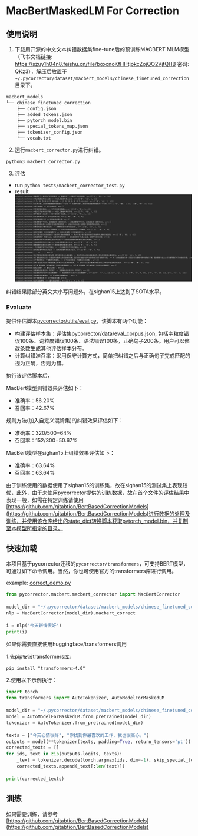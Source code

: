 # MacBertMaskedLM For Correction

## 使用说明

1. 下载用开源的中文文本纠错数据集fine-tune后的预训练MACBERT MLM模型（飞书文档链接: https://szuy1h04n8.feishu.cn/file/boxcnoKfHHtjokcZojQO2VjtQHB
   密码: QKz3），解压后放置于`~/.pycorrector/dataset/macbert_models/chinese_finetuned_correction`目录下。

```
macbert_models
└── chinese_finetuned_correction
    ├── config.json
    ├── added_tokens.json
    ├── pytorch_model.bin
    ├── special_tokens_map.json
    ├── tokenizer_config.json
    └── vocab.txt
```

2. 运行`macbert_corrector.py`进行纠错。

```
python3 macbert_corrector.py
```

3. 评估

- run
  `python tests/macbert_corrector_test.py`
- result
  ![result](../../docs/git_image/macbert_result.jpg)

纠错结果除部分英文大小写问题外，在sighan15上达到了SOTA水平。

### Evaluate

提供评估脚本[pycorrector/utils/eval.py](../utils/eval.py)，该脚本有两个功能：

- 构建评估样本集：评估集[pycorrector/data/eval_corpus.json](../data/eval_corpus.json),
  包括字粒度错误100条、词粒度错误100条、语法错误100条，正确句子200条。用户可以修改条数生成其他评估样本分布。
- 计算纠错准召率：采用保守计算方式，简单把纠错之后与正确句子完成匹配的视为正确，否则为错。

执行该评估脚本后，

MacBert模型纠错效果评估如下：

- 准确率：56.20%
- 召回率：42.67%

规则方法(加入自定义混淆集)的纠错效果评估如下：

- 准确率：320/500=64%
- 召回率：152/300=50.67%

MacBert模型在sighan15上纠错效果评估如下：

- 准确率：63.64%
- 召回率：63.64%

由于训练使用的数据使用了sighan15的训练集，故在sighan15的测试集上表现较优，此外，由于未使用pycorrector提供的训练数据，故在首个文件的评估结果中表现一般，如需在特定训练请使用[https://github.com/gitabtion/BertBasedCorrectionModels](https://github.com/gitabtion/BertBasedCorrectionModels)进行数据的处理及训练，并使用该仓库给出的state_dict转换脚本获取pytorch_model.bin，并复制至本模型所指定的目录。

## 快速加载

本项目基于pycorrector迁移的`pycorrector/transformers`，可支持BERT模型，可通过如下命令调用。当然，你也可使用官方的transformers库进行调用。

example: [correct_demo.py](correct_demo.py)

```python
from pycorrector.macbert.macbert_corrector import MacBertCorrector

model_dir = "~/.pycorrector/dataset/macbert_models/chinese_finetuned_correction"
nlp = MacBertCorrector(model_dir).macbert_correct

i = nlp('今天新情很好')
print(i)

```

如果你需要直接使用huggingface/transformers调用

1.先pip安装transformers库:

```
pip install "transformers>4.0"
```
2.使用以下示例执行：

```python
import torch
from transformers import AutoTokenizer, AutoModelForMaskedLM

model_dir = "~/.pycorrector/dataset/macbert_models/chinese_finetuned_correction"
model = AutoModelForMaskedLM.from_pretrained(model_dir)
tokenizer = AutoTokenizer.from_pretrained(model_dir)

texts = ["今天心情很好", "你找到你最喜欢的工作，我也很高心。"]
outputs = model(**tokenizer(texts, padding=True, return_tensors='pt'))
corrected_texts = []
for ids, text in zip(outputs.logits, texts):
    _text = tokenizer.decode(torch.argmax(ids, dim=-1), skip_special_tokens=True).replace(' ', '')
    corrected_texts.append(_text[:len(text)])

print(corrected_texts)
```

## 训练

如果需要训练，请参考[https://github.com/gitabtion/BertBasedCorrectionModels](https://github.com/gitabtion/BertBasedCorrectionModels)